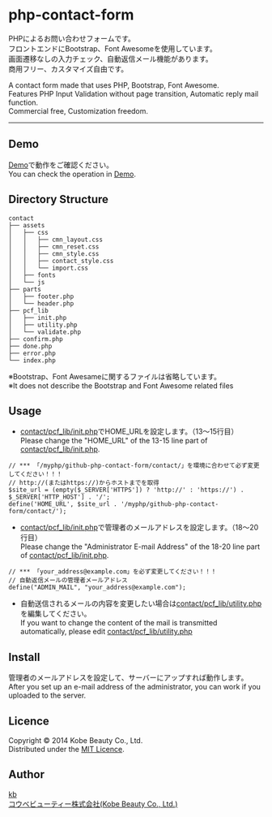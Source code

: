 php-contact-form
================

PHPによるお問い合わせフォームです。  
フロントエンドにBootstrap、Font Awesomeを使用しています。  
画面遷移なしの入力チェック、自動返信メール機能があります。  
商用フリー、カスタマイズ自由です。  

A contact form made that uses PHP, Bootstrap, Font Awesome.  
Features PHP Input Validation without page transition, Automatic reply mail function.  
Commercial free, Customization freedom.

---

## Demo
[Demo][demo]で動作をご確認ください。  
You can check the operation in [Demo][demo].

## Directory Structure
```
contact
├── assets
│   ├── css
│   │   ├── cmn_layout.css
│   │   ├── cmn_reset.css
│   │   ├── cmn_style.css
│   │   ├── contact_style.css
│   │   └── import.css
│   ├── fonts
│   └── js
├── parts
│   ├── footer.php
│   └── header.php
├── pcf_lib
│   ├── init.php
│   ├── utility.php
│   └── validate.php
├── confirm.php
├── done.php
├── error.php
└── index.php
```
※Bootstrap、Font Awesameに関するファイルは省略しています。  
※It does not describe the Bootstrap and Font Awesome related files

## Usage
- [contact/pcf_lib/init.php](https://github.com/kobebeauty/php-contact-form/blob/master/contact/pcf_lib/init.php)でHOME_URLを設定します。（13〜15行目）  
Please change the "HOME_URL" of the 13-15 line part of [contact/pcf_lib/init.php](https://github.com/kobebeauty/php-contact-form/blob/master/contact/pcf_lib/init.php).
```
// *** 「/myphp/github-php-contact-form/contact/」を環境に合わせて必ず変更してください！！！
// http://(またはhttps://)からホストまでを取得
$site_url = (empty($_SERVER['HTTPS']) ? 'http://' : 'https://') . $_SERVER['HTTP_HOST'] . '/';
define('HOME_URL', $site_url . '/myphp/github-php-contact-form/contact/');
```

- [contact/pcf_lib/init.php](https://github.com/kobebeauty/php-contact-form/blob/master/contact/pcf_lib/init.php)で管理者のメールアドレスを設定します。（18〜20行目）  
Please change the "Administrator E-mail Address" of the 18-20 line part of [contact/pcf_lib/init.php](https://github.com/kobebeauty/php-contact-form/blob/master/contact/pcf_lib/init.php).
```
// *** 「your_address@example.com」を必ず変更してください！！！
// 自動返信メールの管理者メールアドレス
define("ADMIN_MAIL", "your_address@example.com");
```

- 自動送信されるメールの内容を変更したい場合は[contact/pcf_lib/utility.php](https://github.com/kobebeauty/php-contact-form/blob/master/contact/pcf_lib/utility.php)を編集してください。  
If you want to change the content of the mail is transmitted automatically, please edit [contact/pcf_lib/utility.php](https://github.com/kobebeauty/php-contact-form/blob/master/contact/pcf_lib/utility.php)

## Install
管理者のメールアドレスを設定して、サーバーにアップすれば動作します。  
After you set up an e-mail address of the administrator, you can work if you uploaded to the server.

## Licence
Copyright &copy; 2014 Kobe Beauty Co., Ltd.  
Distributed under the [MIT Licence][mit].

## Author
[kb](https://github.com/kobebeauty)  
[コウベビューティー株式会社(Kobe Beauty Co., Ltd.)][kobebeauty]  

[DEMO]:http://kobe-beauty.co.jp/php-contact-form/demo/
[MIT]:http://www.opensource.org/licenses/mit-license.php
[KOBEBEAUTY]:http://www.kobe-beauty.co.jp/
